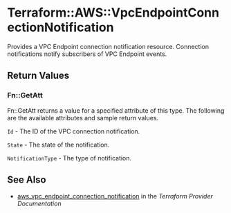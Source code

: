 # Terraform::AWS::VpcEndpointConnectionNotification

Provides a VPC Endpoint connection notification resource.
Connection notifications notify subscribers of VPC Endpoint events.

## Return Values

### Fn::GetAtt

Fn::GetAtt returns a value for a specified attribute of this type. The following are the available attributes and sample return values.

`Id` - The ID of the VPC connection notification.

`State` - The state of the notification.

`NotificationType` - The type of notification.

## See Also

* [aws_vpc_endpoint_connection_notification](https://www.terraform.io/docs/providers/aws/r/vpc_endpoint_connection_notification.html) in the _Terraform Provider Documentation_